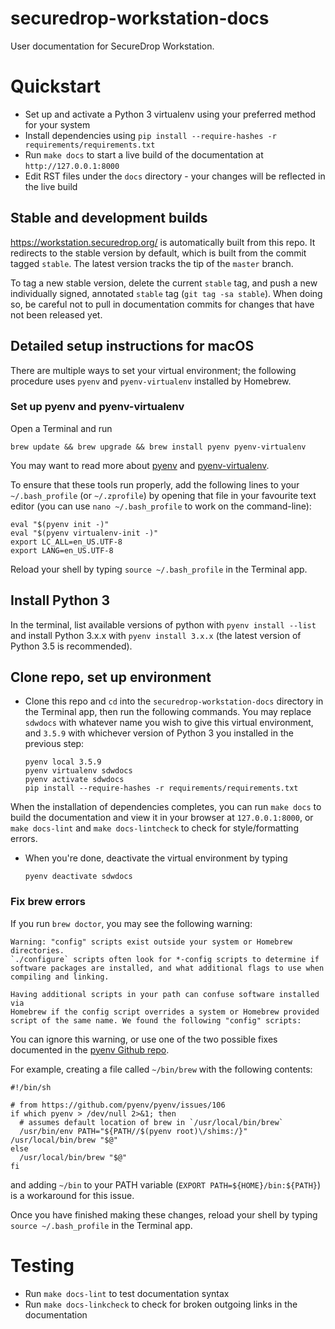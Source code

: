 # securedrop-workstation-docs
User documentation for SecureDrop Workstation.

# Quickstart

- Set up and activate a Python 3 virtualenv using your preferred method for your system
- Install dependencies using `pip install --require-hashes -r requirements/requirements.txt`
- Run `make docs` to start a live build of the documentation at `http://127.0.0.1:8000`
- Edit RST files under the `docs` directory - your changes will be reflected in the live build

## Stable and development builds

https://workstation.securedrop.org/ is automatically built from this repo. It redirects
to the stable version by default, which is built from the commit tagged `stable`.
The latest version tracks the tip of the `master` branch.

To tag a new stable version, delete the current `stable` tag, and push a new
individually signed, annotated `stable` tag (`git tag -sa stable`). When
doing so, be careful not to pull in documentation commits for changes that have
not been released yet.

## Detailed setup instructions for macOS

There are multiple ways to set your virtual environment; the following
procedure uses `pyenv` and `pyenv-virtualenv` installed by Homebrew.

### Set up pyenv and pyenv-virtualenv

Open a Terminal and run

```
brew update && brew upgrade && brew install pyenv pyenv-virtualenv
```

You may want to read more about [pyenv](https://github.com/pyenv/pyenv) and
[pyenv-virtualenv](https://github.com/pyenv/pyenv-virtualenv).

To ensure that these tools run properly, add the following lines to your
`~/.bash_profile` (or `~/.zprofile`) by opening that file in your favourite
text editor (you can use `nano ~/.bash_profile` to work on the command-line):

```
eval "$(pyenv init -)"
eval "$(pyenv virtualenv-init -)"
export LC_ALL=en_US.UTF-8
export LANG=en_US.UTF-8
```

Reload your shell by typing `source ~/.bash_profile` in the Terminal app.

## Install Python 3

In the terminal, list available versions of python with `pyenv install --list` and install Python 3.x.x with `pyenv install 3.x.x` (the latest version of Python 3.5 is recommended).

## Clone repo, set up environment

- Clone this repo and `cd` into the `securedrop-workstation-docs` directory in
  the Terminal app, then run the following commands. You may replace `sdwdocs`
  with whatever name you wish to give this virtual environment, and `3.5.9`
  with whichever version of Python 3 you installed in the previous step:

  ```
  pyenv local 3.5.9
  pyenv virtualenv sdwdocs
  pyenv activate sdwdocs
  pip install --require-hashes -r requirements/requirements.txt
  ```

When the installation of dependencies completes, you can run `make docs` to build the documentation and view it in your browser at `127.0.0.1:8000`, or `make docs-lint` and `make docs-lintcheck` to check for style/formatting errors.

- When you're done, deactivate the virtual environment by typing
  ```
  pyenv deactivate sdwdocs
  ```

### Fix brew errors

If you run `brew doctor`, you may see the following warning:

```
Warning: "config" scripts exist outside your system or Homebrew directories.
`./configure` scripts often look for *-config scripts to determine if
software packages are installed, and what additional flags to use when
compiling and linking.

Having additional scripts in your path can confuse software installed via
Homebrew if the config script overrides a system or Homebrew provided
script of the same name. We found the following "config" scripts:

```

You can ignore this warning, or use one of the two possible fixes documented
in the [pyenv Github repo](https://github.com/pyenv/pyenv/issues/106).

For example, creating a file called `~/bin/brew` with the following contents:

```
#!/bin/sh

# from https://github.com/pyenv/pyenv/issues/106
if which pyenv > /dev/null 2>&1; then
  # assumes default location of brew in `/usr/local/bin/brew`
  /usr/bin/env PATH="${PATH//$(pyenv root)\/shims:/}" /usr/local/bin/brew "$@"
else
  /usr/local/bin/brew "$@"
fi
```
and adding `~/bin` to your PATH variable (`EXPORT PATH=${HOME}/bin:${PATH}`)
is a workaround for this issue.

Once you have finished making these changes, reload your shell by typing `source ~/.bash_profile` in the Terminal app.

# Testing

- Run `make docs-lint` to test documentation syntax
- Run `make docs-linkcheck` to check for broken outgoing links in the documentation
